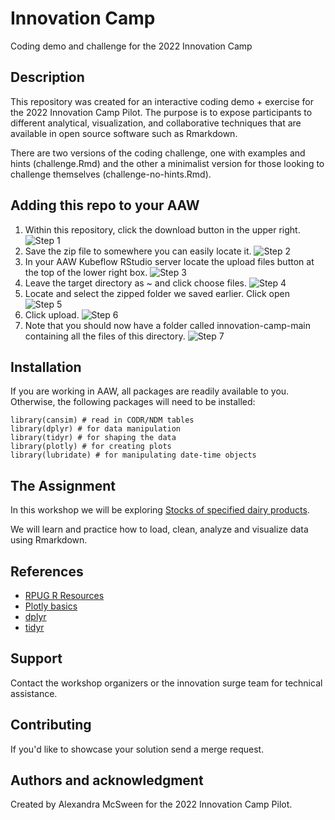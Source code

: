 # Innovation Camp
Coding demo and challenge for the 2022 Innovation Camp

## Description
This repository was created for an interactive coding demo + exercise for the 2022 Innovation Camp Pilot. The purpose is to expose participants to different analytical, visualization, and collaborative techniques that are available in open source software such as Rmarkdown.

There are two versions of the coding challenge, one with examples and hints (challenge.Rmd) and the other a minimalist version for those looking to challenge themselves (challenge-no-hints.Rmd).

## Adding this repo to your AAW
1. Within this repository, click the download button in the upper right.
 ![Step 1](/images/step1.png)
2. Save the zip file to somewhere you can easily locate it.
![Step 2](/images/step2.png)
3. In your AAW Kubeflow RStudio server locate the upload files button at the top of the lower right box.
![Step 3](/images/step3.png)
4. Leave the target directory as ~ and click choose files.
![Step 4](/images/step4.png)
5. Locate and select the zipped folder we saved earlier. Click open
![Step 5](/images/step5.png)
6. Click upload.
![Step 6](/images/step6.png)
7. Note that you should now have a folder called innovation-camp-main containing all the files of this directory.
![Step 7](/images/step7.png)
## Installation
If you are working in AAW, all packages are readily available to you. Otherwise, the following packages will need to be installed:

```
library(cansim) # read in CODR/NDM tables
library(dplyr) # for data manipulation
library(tidyr) # for shaping the data
library(plotly) # for creating plots
library(lubridate) # for manipulating date-time objects
```
## The Assignment
In this workshop we will be exploring [Stocks of specified dairy products](https://www150.statcan.gc.ca/t1/tbl1/en/tv.action?pid=3210000101#tables). 

We will learn and practice how to load, clean, analyze and visualize data using Rmarkdown.

## References 
- [RPUG R Resources](https://rpug.pages.cloud.statcan.ca/en/resources/r/)
- [Plotly basics](https://plotly.com/r/creating-and-updating-figures/)
- [dplyr](https://dplyr.tidyverse.org/)
- [tidyr](https://tidyr.tidyverse.org/)


## Support
Contact the workshop organizers or the innovation surge team for technical assistance.

## Contributing
If you'd like to showcase your solution send a merge request.

## Authors and acknowledgment
Created by Alexandra McSween for the 2022 Innovation Camp Pilot.
